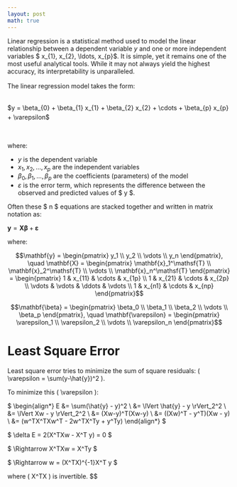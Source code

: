 ```yaml
---
layout: post
math: true
---
```

Linear regression is a statistical method used to model the linear relationship between a dependent variable $y$ and one or more independent variables $ x_{1}, x_{2}, \ldots, x_{p}$. It is simple, yet it remains one of the most useful analytical tools. While it may not always yield the highest accuracy, its interpretability is unparalleled.

<p style="margin-bottom: 2em; line-height: 1.5;">The linear regression model takes the form:</p>

<p style="margin-bottom: 1em; line-height: 1.5;">$y = \beta_{0} + \beta_{1} x_{1} + \beta_{2} x_{2} + \cdots + \beta_{p} x_{p} + \varepsilon$</p>
<br>


where:  

- $y$ is the dependent variable  
- $x_1, x_2, \ldots, x_p$ are the independent variables  
- $\beta_0, \beta_1, \ldots, \beta_p$ are the coefficients (parameters) of the model  
- $\varepsilon$ is the error term, which represents the difference between the observed and predicted values of $ y $.

Often these $ n $ equations are stacked together and written in matrix notation as:

$\mathbf{y} = \mathbf{X} \mathbf\beta + \mathbf\varepsilon$

where:


$$\mathbf{y} = \begin{pmatrix} y_1 \\ y_2 \\ \vdots \\ y_n \end{pmatrix}, \quad 
\mathbf{X} = \begin{pmatrix} 
    \mathbf{x}_1^\mathsf{T} \\ 
    \mathbf{x}_2^\mathsf{T} \\ 
    \vdots \\ 
    \mathbf{x}_n^\mathsf{T} 
\end{pmatrix} = \begin{pmatrix} 
    1 & x_{11} & \cdots & x_{1p} \\ 
    1 & x_{21} & \cdots & x_{2p} \\ 
    \vdots & \vdots & \ddots & \vdots \\ 
    1 & x_{n1} & \cdots & x_{np} 
\end{pmatrix}$$


$$\mathbf{\beta} = \begin{pmatrix} \beta_0 \\ \beta_1 \\ \beta_2 \\ \vdots \\ \beta_p \end{pmatrix}, \quad 
\mathbf{\varepsilon} = \begin{pmatrix} \varepsilon_1 \\ \varepsilon_2 \\ \vdots \\ \varepsilon_n \end{pmatrix}$$


# Least Square Error

Least square error tries to minimize the sum of square residuals: \( \varepsilon = \sum(y-\hat{y})^2 \).

To minimize this \( \varepsilon \):

$ \begin{align*} E &= \sum(\hat{y} - y)^2 \\ &= \lVert \hat{y} - y \rVert_2^2 \\ &= \lVert Xw - y \rVert_2^2 \\ &= (Xw-y)^T(Xw-y) \\ &= ((Xw)^T - y^T)(Xw - y) \\ &= (w^TX^TXw^T - 2w^TX^Ty + y^Ty) \end{align*} $

$ \delta E = 2(X^TXw - X^T y) = 0 $

$ \Rightarrow X^TXw = X^Ty $

$ \Rightarrow w = (X^TX)^{-1}X^T y $

where \( X^TX \) is invertible.
$$
